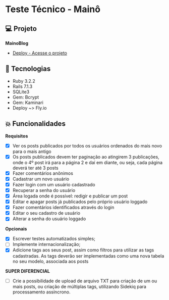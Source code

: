# Teste Técnico - Mainô

## 💻 Projeto

 **MainoBlog**
 - [Deploy - Acesse o projeto](https://blogmaino.fly.dev/)

## 🚀 Tecnologias

- Ruby 3.2.2
- Rails 7.1.3
- SQLite3
- Gem: Bcrypt
- Gem: Kaminari
- Deploy ~> Fly.io

## 💥 Funcionalidades

**Requisitos**
- [x] Ver os posts publicados por todos os usuários ordenados do mais novo para o mais antigo
- [x] Os posts publicados devem ter paginação ao atingirem 3 publicações, onde o 4º post irá para a página 2 e daí em diante, ou seja, cada página deverá ter até 3 posts
- [x] Fazer comentários anônimos
- [x] Cadastrar um novo usuário
- [x] Fazer login com um usuário cadastrado
- [x] Recuperar a senha do usuário
- [x] Área logada onde é possível: redigir e publicar um post
- [x] Editar e apagar posts já publicados pelo próprio usuário loggado
- [x] Fazer comentários identificados através do login
- [x] Editar o seu cadastro de usuário
- [x] Alterar a senha do usuário loggado

**Opcionais**
- [x] Escrever testes automatizados simples;
- [ ] Implemente internacionalização;
- [x] Adicione tags aos seus post, assim como filtros para utilizar as tags cadastradas. As tags deverão ser implementadas como uma nova tabela no seu modelo, associada aos posts

**SUPER DIFERENCIAL**
- [ ] Crie a possibilidade de upload de arquivo TXT para criação de um ou mais posts, ou criação de múltiplas tags, utilizando Sidekiq para processamento assíncrono.
